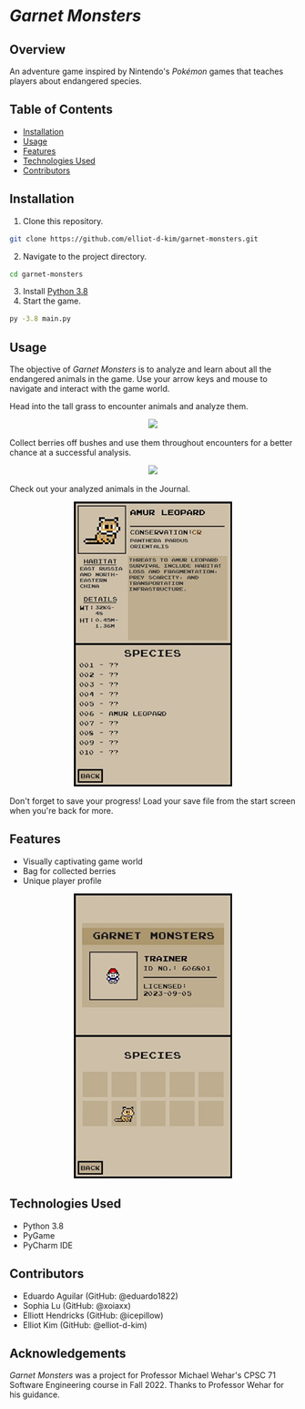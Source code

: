 # _Garnet Monsters_

## Overview

An adventure game inspired by Nintendo's _Pok&eacute;mon_ games that teaches players about endangered species.

## Table of Contents

- [Installation](#installation)
- [Usage](#usage)
- [Features](#features)
- [Technologies Used](#technologies-used)
- [Contributors](#contributors)

## Installation

1. Clone this repository.
```bash
git clone https://github.com/elliot-d-kim/garnet-monsters.git
```
2. Navigate to the project directory.
```bash
cd garnet-monsters
```
3. Install [Python 3.8](https://www.python.org/downloads/release/python-3810/)
4. Start the game.
```bash
py -3.8 main.py
```

## Usage

The objective of _Garnet Monsters_ is to analyze and learn about all the endangered animals in the game. Use your arrow keys and mouse to navigate and interact with the game world. 

Head into the tall grass to encounter animals and analyze them.

<div style="text-align: center;">
<img src="https://github.com/elliot-d-kim/garnet-monsters/blob/main/README-resources/Animal-encounter.gif" height="500" />
</div>

Collect berries off bushes and use them throughout encounters for a better chance at a successful analysis.   

<div style="text-align: center;">
<img src="https://github.com/elliot-d-kim/garnet-monsters/blob/main/README-resources/Pick-berries-2.gif" width="278" />
</div>

Check out your analyzed animals in the Journal.

<div style="text-align: center;">
<img src="https://github.com/elliot-d-kim/garnet-monsters/blob/main/README-resources/Journal-entry.jpeg" height="500" />
</div>

Don't forget to save your progress! Load your save file from the start screen when you're back for more.


## Features

- Visually captivating game world
- Bag for collected berries
- Unique player profile

<div style="text-align: center;">
<img src="https://github.com/elliot-d-kim/garnet-monsters/blob/main/README-resources/Player-profile.jpeg" height="500" />
</div>

## Technologies Used

- Python 3.8
- PyGame
- PyCharm IDE


## Contributors

- Eduardo Aguilar (GitHub: @eduardo1822)
- Sophia Lu (GitHub: @xoiaxx)
- Elliott Hendricks (GitHub: @icepillow)
- Elliot Kim (GitHub: @elliot-d-kim)

## Acknowledgements

_Garnet Monsters_ was a project for Professor Michael Wehar's CPSC 71 Software Engineering course in Fall 2022. Thanks to Professor Wehar for his guidance.

